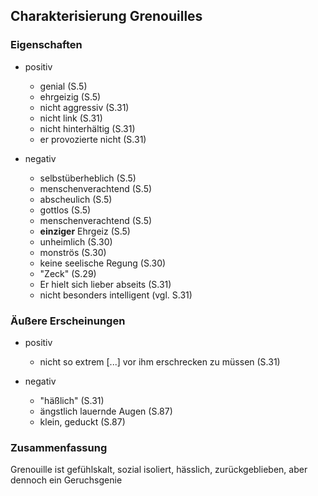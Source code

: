 ## Charakterisierung Grenouilles

### Eigenschaften
- positiv
    - genial (S.5)
    - ehrgeizig (S.5)
    - nicht aggressiv (S.31)
    - nicht link (S.31)
    - nicht hinterhältig (S.31)
    - er provozierte nicht (S.31)

- negativ
    - selbstüberheblich (S.5)
    - menschenverachtend (S.5)
    - abscheulich (S.5)
    - gottlos (S.5)
    - menschenverachtend (S.5)
    - **einziger** Ehrgeiz (S.5)
    - unheimlich (S.30)
    - monströs (S.30)
    - keine seelische Regung (S.30)
    - "Zeck" (S.29)
    - Er hielt sich lieber abseits (S.31)
    - nicht besonders intelligent (vgl. S.31)

### Äußere Erscheinungen
- positiv
    - nicht so extrem [...] vor ihm erschrecken zu müssen (S.31)

- negativ
    - "häßlich" (S.31)
    - ängstlich lauernde Augen (S.87)
    - klein, geduckt (S.87)

### Zusammenfassung
Grenouille ist gefühlskalt, sozial isoliert, hässlich, zurückgeblieben, aber
dennoch ein Geruchsgenie

